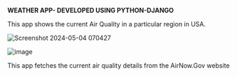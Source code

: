**WEATHER APP- DEVELOPED USING PYTHON-DJANGO**

This app shows the current Air Quality in a particular region in USA.

![Screenshot 2024-05-04 070427](https://github.com/Sindhia-raj96/weather-app/assets/161922154/0e189a2e-2866-443a-a4c5-f86cd1091c41)

![image](https://github.com/Sindhia-raj96/weather-app/assets/161922154/f326cd7a-4bee-46ad-9f76-a418027a1233)

This app fetches the current air quality details from the AirNow.Gov website

